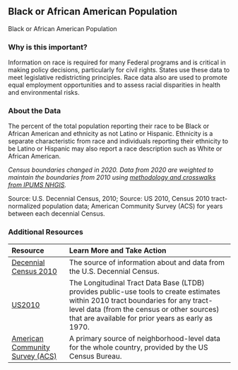 ## Black or African American Population
Black or African American Population

### Why is this important?
Information on race is required for many Federal programs and is critical in making policy decisions, particularly for civil rights. States use these data to meet legislative redistricting principles. Race data also are used to promote equal employment opportunities and to assess racial disparities in health and environmental risks.

### About the Data
The percent of the total population reporting their race to be Black or African American and ethnicity as not Latino or Hispanic. Ethnicity is a separate characteristic from race and individuals reporting their ethnicity to be Latino or Hispanic may also report a race description such as White or African American.

_Census boundaries changed in 2020. Data from 2020 are weighted to maintain the boundaries from 2010 using [methodology and crosswalks from IPUMS NHGIS](https://www.nhgis.org/geographic-crosswalks)._

Source: U.S. Decennial Census, 2010; Source: US 2010, Census 2010 tract-normalized population data; American Community Survey (ACS) for years between each decennial Census.

### Additional Resources

|Resource | Learn More and Take Action | 
|:--- | :--- |
|[Decennial Census 2010](http://www.census.gov/2010census/) | The source of information about and data from the U.S. Decennial Census.
|[US2010](http://www.s4.brown.edu/us2010/Researcher/Bridging.htm) | The Longitudinal Tract Data Base (LTDB) provides public-use tools to create estimates within 2010 tract boundaries for any tract-level data (from the census or other sources) that are available for prior years as early as 1970.
|[American Community Survey (ACS)](https://www.census.gov/acs/www/) | A primary source of neighborhood-level data for the whole country, provided by the US Census Bureau.
